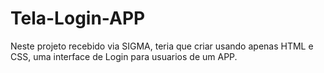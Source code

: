 # Tela-Login-APP
Neste projeto recebido via SIGMA, teria que criar usando apenas HTML e CSS, uma interface de Login para usuarios de um APP. 

